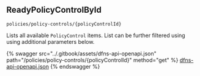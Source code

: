 
## ReadyPolicyControlById
`policies/policy-controls/{policyControlId}`

Lists all available `PolicyControl` items. List can be further filtered using using additional parameters below.

{% swagger src="../.gitbook/assets/dfns-api-openapi.json" path="/policies/policy-controls/{policyControlId}" method="get" %}
[dfns-api-openapi.json](../.gitbook/assets/dfns-api-openapi.json)
{% endswagger %}
